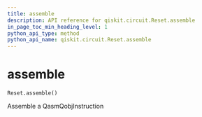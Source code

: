 ```yaml
---
title: assemble
description: API reference for qiskit.circuit.Reset.assemble
in_page_toc_min_heading_level: 1
python_api_type: method
python_api_name: qiskit.circuit.Reset.assemble
---
```


# assemble

<span id="qiskit.circuit.Reset.assemble" />

`Reset.assemble()`

Assemble a QasmQobjInstruction

